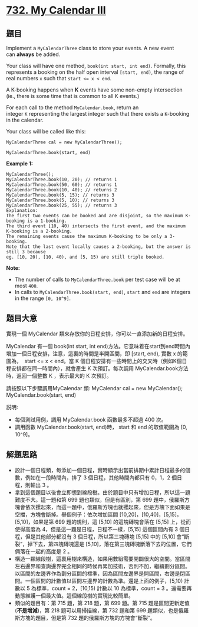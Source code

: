 # [732. My Calendar III](https://leetcode.com/problems/my-calendar-iii/)


## 題目

Implement a `MyCalendarThree` class to store your events. A new event can **always** be added.

Your class will have one method, `book(int start, int end)`. Formally, this represents a booking on the half open interval `[start, end)`, the range of real numbers `x` such that `start <= x < end`.

A K-booking happens when **K** events have some non-empty intersection (ie., there is some time that is common to all K events.)

For each call to the method `MyCalendar.book`, return an integer `K` representing the largest integer such that there exists a `K`-booking in the calendar.

Your class will be called like this:

`MyCalendarThree cal = new MyCalendarThree();`

`MyCalendarThree.book(start, end)`

**Example 1:**

    MyCalendarThree();
    MyCalendarThree.book(10, 20); // returns 1
    MyCalendarThree.book(50, 60); // returns 1
    MyCalendarThree.book(10, 40); // returns 2
    MyCalendarThree.book(5, 15); // returns 3
    MyCalendarThree.book(5, 10); // returns 3
    MyCalendarThree.book(25, 55); // returns 3
    Explanation: 
    The first two events can be booked and are disjoint, so the maximum K-booking is a 1-booking.
    The third event [10, 40) intersects the first event, and the maximum K-booking is a 2-booking.
    The remaining events cause the maximum K-booking to be only a 3-booking.
    Note that the last event locally causes a 2-booking, but the answer is still 3 because
    eg. [10, 20), [10, 40), and [5, 15) are still triple booked.

**Note:**

- The number of calls to `MyCalendarThree.book` per test case will be at most `400`.
- In calls to `MyCalendarThree.book(start, end)`, `start` and `end` are integers in the range `[0, 10^9]`.


## 題目大意

實現一個 MyCalendar 類來存放你的日程安排，你可以一直添加新的日程安排。

MyCalendar 有一個 book(int start, int end)方法。它意味着在start到end時間內增加一個日程安排，注意，這裏的時間是半開區間，即 [start, end), 實數 x 的範圍為，  start <= x < end。當 K 個日程安排有一些時間上的交叉時（例如K個日程安排都在同一時間內），就會產生 K 次預訂。每次調用 MyCalendar.book方法時，返回一個整數 K ，表示最大的 K 次預訂。

請按照以下步驟調用MyCalendar 類: MyCalendar cal = new MyCalendar(); MyCalendar.book(start, end)

説明:

- 每個測試用例，調用 MyCalendar.book 函數最多不超過 400 次。
- 調用函數 MyCalendar.book(start, end)時， start 和 end 的取值範圍為 [0, 10^9]。




## 解題思路

- 設計一個日程類，每添加一個日程，實時顯示出當前排期中累計日程最多的個數，例如在一段時間內，排了 3 個日程，其他時間內都只有 0，1，2 個日程，則輸出 3 。
- 拿到這個題目以後會立即想到線段樹。由於題目中只有增加日程，所以這一題難度不大。這一題和第 699 題也類似，但是有區別，第 699 題中，俄羅斯方塊會依次摞起來，而這一題中，俄羅斯方塊也就摞起來，但是方塊下面如果是空擋，方塊會斷掉。舉個例子：依次增加區間 [10,20]，[10,40]，[5,15]，[5,10]，如果是第 699 題的規則，這 [5,10] 的這塊磚塊會落在 [5,15] 上，從而使得高度為 4，但是這一題是日程，日程不一樣，[5,15] 這個區間內有 3 個日程，但是其他部分都沒有 3 個日程，所以第三塊磚塊 [5,15] 中的 [5,10] 會“斷裂”，掉下去，第四塊磚塊還是 [5,10]，落在第三塊磚塊斷落下去的位置，它們倆落在一起的高度是 2 。
- 構造一顆線段樹，這裏用樹來構造，如果用數組需要開闢很大的空間。當區間左右邊界和查詢邊界完全相同的時候再累加技術，否則不加，繼續劃分區間。以區間的左邊界作為劃分區間的標準，因為區間左邊界是開區間，右邊是閉區間。一個區間的計數值以區間左邊界的計數為準。還是上面的例子，[5,10) 計數以 5 為標準，count = 2，[10,15) 計數以 10 為標準，count = 3 。還需要再動態維護一個最大值。這個線段樹的實現比較簡單。
- 類似的題目有：第 715 題，第 218 題，第 699 題。第 715 題是區間更新定值(**不是增減**)，第 218 題可以用掃描線，第 732 題和第 699 題類似，也是俄羅斯方塊的題目，但是第 732 題的俄羅斯方塊的方塊會“斷裂”。
